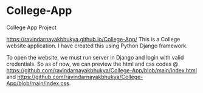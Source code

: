 # College-App
College App Project

https://ravindarnayakbhukya.github.io/College-App/ 
This is a College website application. I have created this using Python Django framework. 

To open the website, we must run server in Django and login  with valid credentials. So as of now, we can preview the html and css codes @ https://github.com/ravindarnayakbhukya/College-App/blob/main/index.html and https://github.com/ravindarnayakbhukya/College-App/blob/main/index.css. 
